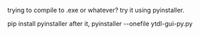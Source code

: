trying to compile to .exe or whatever? try it using pyinstaller.


pip install pyinstaller after it, 
pyinstaller --onefile ytdl-gui-py.py
